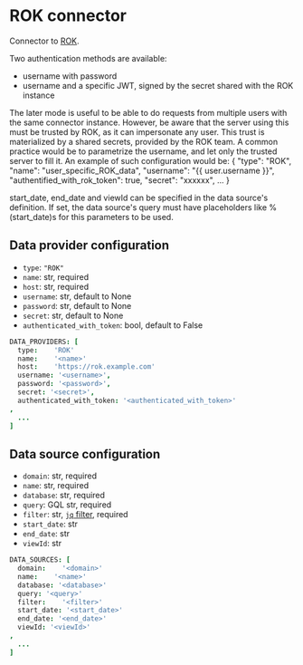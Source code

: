 # ROK connector

Connector to [ROK](https://www.rok-solution.fr/).

Two authentication methods are available:
- username with password
- username and a specific JWT, signed by the secret shared with the ROK instance

The later mode is useful to be able to do requests from multiple users with the same connector instance. However, be aware that the server using this must be trusted by ROK, as it can impersonate any user.
This trust is materialized by a shared secrets, provided by the ROK team.
A common practice would be to parametrize the username, and let only the trusted server to fill it.
An example of such configuration would be:
    {
      "type": "ROK",
      "name": "user_specific_ROK_data",
      "username": "{{ user.username }}",
      "authentified_with_rok_token": true,
      "secret": "xxxxxx",
      ...
    }

start_date, end_date and viewId can be specified in the data source's definition.
If set, the data source's query must have placeholders like %(start_date)s for this parameters to be used.

## Data provider configuration

* `type`: `"ROK"`
* `name`: str, required
* `host`: str, required
* `username`: str, default to None
* `password`: str, default to None
* `secret`: str, default to None
* `authenticated_with_token`: bool, default to False

```coffee
DATA_PROVIDERS: [
  type:    'ROK'
  name:    '<name>'
  host:    'https://rok.example.com'
  username: '<username>',
  password: '<password>',
  secret: '<secret>',
  authenticated_with_token: '<authenticated_with_token>'
,
  ...
]
```


## Data source configuration

* `domain`: str, required
* `name`: str, required
* `database`: str, required
* `query`: GQL str, required
* `filter`: str, [`jq` filter](https://stedolan.github.io/jq/manual/), required
* `start_date`: str
* `end_date`: str
* `viewId`: str

```coffee
DATA_SOURCES: [
  domain:    '<domain>'
  name:    '<name>'
  database: '<database>'
  query: '<query>'
  filter:    '<filter>'
  start_date: '<start_date>'
  end_date: '<end_date>'
  viewId: '<viewId>'
,
  ...
]
```
